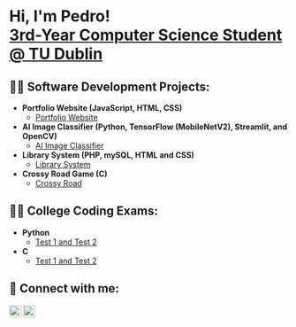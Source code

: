 <h1>Hi, I'm Pedro! <br/><a href="https://www.linkedin.com/in/xpedrofernandes/">3rd-Year Computer Science Student @ TU Dublin</a></h1>

<h2>👨‍💻 Software Development Projects:</h2>


- <b>Portfolio Website (JavaScript, HTML, CSS)</b>
  - [Portfolio Website](https://github.com/xpedrofernandes/PortfolioWebsite)
- <b>AI Image Classifier (Python, TensorFlow (MobileNetV2), Streamlit, and OpenCV)</b>
  - [AI Image Classifier](https://github.com/xpedrofernandes/AIImageClassifier)
- <b>Library System (PHP, mySQL, HTML and CSS)</b>
  - [Library System](https://github.com/xpedrofernandes/LibrarySystemPHP)
- <b>Crossy Road Game (C)</b>
  - [Crossy Road](https://github.com/xpedrofernandes/CrossyRoadGame)</i>

<h2>👨‍🎓 College Coding Exams:</h2>

- <b>Python</b>
  - [Test 1 and Test 2](https://github.com/xpedrofernandes/Python-Tests)
- <b>C</b>
  - [Test 1 and Test 2](https://github.com/xpedrofernandes/CTests)
  
<h2> 🤳 Connect with me:</h2>

[<img align="left" alt="JoshMadakor | LinkedIn" width="22px" src="https://cdn.jsdelivr.net/npm/simple-icons@v3/icons/linkedin.svg" />][linkedin]
[<img align="left" alt="JoshMadakor | Instagram" width="22px" src="https://cdn.jsdelivr.net/npm/simple-icons@v3/icons/instagram.svg" />][instagram]

[instagram]: https://www.instagram.com/pedroafonso0/
[linkedin]: https://www.linkedin.com/in/xpedrofernandes/

<!--
**xpedrofernandes/xpedrofernandes** is a ✨ _special_ ✨ repository because its `README.md` (this file) appears on your GitHub profile.

Here are some ideas to get you started:

- 🔭 I’m currently working on ...
- 🌱 I’m currently learning ...
- 👯 I’m looking to collaborate on ...
- 🤔 I’m looking for help with ...
- 💬 Ask me about ...
- 📫 How to reach me: ...
- 😄 Pronouns: ...
- ⚡ Fun fact: ...
-->
